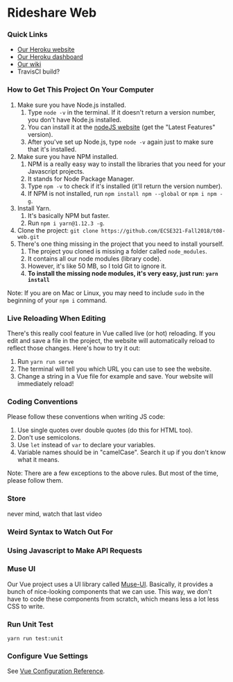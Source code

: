 # Rideshare Web

### Quick Links
- [Our Heroku website](https://rideshareadmin.herokuapp.com)
- [Our Heroku dashboard](https://dashboard.heroku.com/apps/rideshareadmin)
- [Our wiki](https://github.com/ECSE321-Fall2018/t08-web/wiki)
- TravisCI build?

### How to Get This Project On Your Computer
1. Make sure you have Node.js installed.
    1. Type `node -v` in the terminal. If it doesn't return a version number, you don't have Node.js installed.
    2. You can install it at the [nodeJS website](https://nodejs.org/en/) (get the "Latest Features" version).
    3. After you've set up Node.js, type `node -v` again just to make sure that it's installed.
2. Make sure you have NPM installed.
    1. NPM is a really easy way to install the libraries that you need for your Javascript projects.
    2. It stands for Node Package Manager.
    3. Type `npm -v` to check if it's installed (it'll return the version number).
    4. If NPM is not installed, run `npm install npm --global` or `npm i npm -g`.
3. Install Yarn.
    1. It's basically NPM but faster.
    2. Run `npm i yarn@1.12.3 -g`.
4. Clone the project: `git clone https://github.com/ECSE321-Fall2018/t08-web.git`
5. There's one thing missing in the project that you need to install yourself.
    1. The project you cloned is missing a folder called `node_modules`.
    2. It contains all our node modules (library code).
    3. However, it's like 50 MB, so I told Git to ignore it.
    4. **To install the missing node modules, it's very easy, just run: `yarn install`**

Note: If you are on Mac or Linux, you may need to include `sudo` in the beginning of your `npm i` command.

### Live Reloading When Editing
There's this really cool feature in Vue called live (or hot) reloading.
If you edit and save a file in the project, the website will automatically reload to reflect those changes.
Here's how to try it out:
1. Run `yarn run serve`
2. The terminal will tell you which URL you can use to see the website.
3. Change a string in a Vue file for example and save. Your website will immediately reload!

### Coding Conventions
Please follow these conventions when writing JS code:
1. Use single quotes over double quotes (do this for HTML too).
2. Don't use semicolons.
3. Use `let` instead of `var` to declare your variables.
4. Variable names should be in "camelCase". Search it up if you don't know what it means.

Note: There are a few exceptions to the above rules. But most of the time, please follow them.

### Store
never mind, watch that last video

### Weird Syntax to Watch Out For

### Using Javascript to Make API Requests

### Muse UI
Our Vue project uses a UI library called [Muse-UI](https://muse-ui.org/#/en-US). Basically, it provides a bunch of nice-looking components that we can use. This way, we don't have to code these components from scratch, which means less a lot less CSS to write.

### Run Unit Test
```
yarn run test:unit
```

### Configure Vue Settings
See [Vue Configuration Reference](https://cli.vuejs.org/config/).